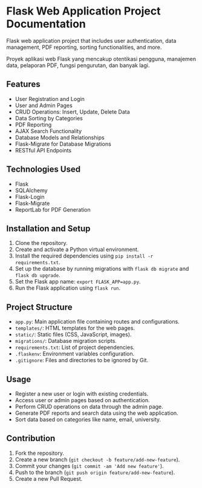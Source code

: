# Flask Web Application Project Documentation
Flask web application project that includes user authentication, data management, PDF reporting, sorting functionalities, and more.

Proyek aplikasi web Flask yang mencakup otentikasi pengguna, manajemen data, pelaporan PDF, fungsi pengurutan, dan banyak lagi.

## Features
- User Registration and Login
- User and Admin Pages
- CRUD Operations: Insert, Update, Delete Data
- Data Sorting by Categories
- PDF Reporting
- AJAX Search Functionality
- Database Models and Relationships
- Flask-Migrate for Database Migrations
- RESTful API Endpoints

## Technologies Used
- Flask
- SQLAlchemy
- Flask-Login
- Flask-Migrate
- ReportLab for PDF Generation

## Installation and Setup
1. Clone the repository.
2. Create and activate a Python virtual environment.
3. Install the required dependencies using `pip install -r requirements.txt`.
4. Set up the database by running migrations with `flask db migrate` and `flask db upgrade`.
5. Set the Flask app name: `export FLASK_APP=app.py`.
6. Run the Flask application using `flask run`.

## Project Structure
- `app.py`: Main application file containing routes and configurations.
- `templates/`: HTML templates for the web pages.
- `static/`: Static files (CSS, JavaScript, images).
- `migrations/`: Database migration scripts.
- `requirements.txt`: List of project dependencies.
- `.flaskenv`: Environment variables configuration.
- `.gitignore`: Files and directories to be ignored by Git.

## Usage
- Register a new user or login with existing credentials.
- Access user or admin pages based on authentication.
- Perform CRUD operations on data through the admin page.
- Generate PDF reports and search data using the web application.
- Sort data based on categories like name, email, university.

## Contribution
1. Fork the repository.
2. Create a new branch (`git checkout -b feature/add-new-feature`).
3. Commit your changes (`git commit -am 'Add new feature'`).
4. Push to the branch (`git push origin feature/add-new-feature`).
5. Create a new Pull Request.
